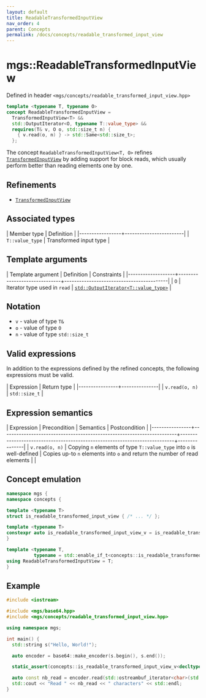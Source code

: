 ```yaml
---
layout: default
title: ReadableTransformedInputView
nav_order: 4
parent: Concepts
permalink: /docs/concepts/readable_transformed_input_view
---
```


# mgs::ReadableTransformedInputView

Defined in header `<mgs/concepts/readable_transformed_input_view.hpp>`

```cpp
template <typename T, typename O>
concept ReadableTransformedInputView =
  TransformedInputView<T> &&
  std::OutputIterator<O, typename T::value_type> &&
  requires(T& v, O o, std::size_t n) {
    { v.read(o, n) } -> std::Same<std::size_t>;
  };
```

The concept `ReadableTransformedInputView<T, O>` refines [`TransformedInputView`]() by adding support for block reads, which usually perform better than reading elements one by one.

## Refinements

* [`TransformedInputView`]()

## Associated types

| Member type     | Definition             |
|-----------------+------------------------|
| `T::value_type` | Transformed input type |

## Template arguments

| Template argument | Definition                   | Constraints                              |
|-------------------+------------------------------+------------------------------------------|
| `O`               | Iterator type used in `read` | [`std::OutputIterator<T::value_type>`]() |

## Notation

* `v` - value of type `T&`
* `o` - value of type `O`
* `n` - value of type `std::size_t`

## Valid expressions

In addition to the expressions defined by the refined concepts, the following expressions must be valid.

| Expression     | Return type   |
|----------------+---------------|
| `v.read(o, n)` | `std::size_t` |

## Expression semantics

| Expression     | Precondition                                                          | Semantics                                                                 | Postcondition |
|----------------+-----------------------------------------------------------------------+---------------------------------------------------------------------------+---------------|
| `v.read(o, n)` | Copying `n` elements of type `T::value_type` into `o` is well-defined | Copies up-to `n` elements into `o` and return the number of read elements |               |

## Concept emulation

```cpp
namespace mgs {
namespace concepts {

template <typename T>
struct is_readable_transformed_input_view { /* ... */ };

template <typename T>
constexpr auto is_readable_transformed_input_view_v = is_readable_transformed_input_view<T>::value;
}

template <typename T,
          typename = std::enable_if_t<concepts::is_readable_transformed_input_view_v<T>>>
using ReadableTransformedInputView = T;
}
```

## Example

```cpp
#include <iostream>

#include <mgs/base64.hpp>
#include <mgs/concepts/readable_transformed_input_view.hpp>

using namespace mgs;

int main() {
  std::string s("Hello, World!");

  auto encoder = base64::make_encoder(s.begin(), s.end());

  static_assert(concepts::is_readable_transformed_input_view_v<decltype(encoder)>, "");

  auto const nb_read = encoder.read(std::ostreambuf_iterator<char>(std::cout), std::size_t(-1));
  std::cout << "Read " << nb_read << " characters" << std::endl;
}
```
